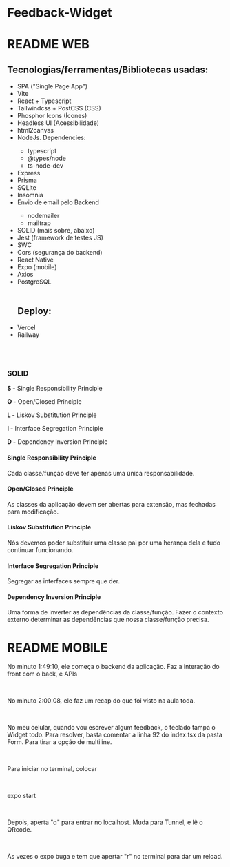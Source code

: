 # Feedback-Widget




<h1>README WEB</h1>

<h2>Tecnologias/ferramentas/Bibliotecas usadas:</h2>
<ul>
  <li>SPA ("Single Page App")</li>
  <li>Vite</li>
  <li>React + Typescript</li>
  <li>Tailwindcss + PostCSS (CSS)</li>
  <li>Phosphor Icons (Ícones)</li>
  <li>Headless UI (Acessibilidade)</li>
  <li>html2canvas</li>
  <li>NodeJs. Dependencies:</li>
    <ul>
  <li>typescript</li>
  <li>@types/node</li>
  <li>ts-node-dev</li>
    </ul>
  <li>Express</li>
  <li>Prisma</li>
  <li>SQLite</li>
  <li>Insomnia</li>
  <li>Envio de email pelo Backend</li>
  <ul>
    <li>nodemailer</li>
    <li>mailtrap</li>
  </ul>
  <li>SOLID (mais sobre, abaixo)</li>
  <li>Jest (framework de testes JS)</li>
  <li>SWC</li>
  <li>Cors (segurança do backend)</li>
  <li>React Native</li>
  <li>Expo (mobile)</li>
  <li>Axios</li>
  <li>PostgreSQL</li>
  <br>
  <h2>Deploy:</h2>
  <li>Vercel</li>
  <li>Railway</li>
</ul>

<br>
<br>

<h3>SOLID</h3>
<p><strong>S -</strong> Single Responsibility Principle</p>
<p><strong>O -</strong> Open/Closed Principle</p>
<p><strong>L -</strong> Liskov Substitution Principle</p>
<p><strong>I -</strong> Interface Segregation Principle</p>
<p><strong>D -</strong> Dependency Inversion Principle</p>

<h4>Single Responsibility Principle</h4>
<p>Cada classe/função deve ter apenas uma única responsabilidade.</p>

<h4>Open/Closed Principle</h4>
<p>As classes da aplicação devem ser abertas para extensão, mas fechadas para modificação.</p>

<h4>Liskov Substitution Principle</h4>
<p>Nós devemos poder substituir uma classe pai por uma herança dela e tudo continuar funcionando.</p>

<h4>Interface Segregation Principle</h4>
<p>Segregar as interfaces sempre que der.</p>

<h4>Dependency Inversion Principle</h4>
<p>Uma forma de inverter as dependências da classe/função. Fazer o contexto externo determinar as dependências que nossa classe/função precisa.</p>

<h1>README MOBILE</h1>

<p>No minuto 1:49:10, ele começa o backend da aplicação. Faz a interação do front com o back, e APIs</p>
<br>
<p>No minuto 2:00:08, ele faz um recap do que foi visto na aula toda.</p>
<br>
<p>No meu celular, quando vou escrever algum feedback, o teclado tampa o Widget todo. Para resolver, basta comentar a linha 92 do index.tsx da pasta Form. Para tirar a opção de multiline.</p>
<br>
<p>
Para iniciar no terminal, colocar
</p>
<br>
<p>
expo start
</p>
<br>
<p>
Depois, aperta "d" para entrar no localhost. Muda para Tunnel, e lê o QRcode.
</p>
<br>
<p>
Às vezes o expo buga e tem que apertar "r" no terminal para dar um reload.
</p>
